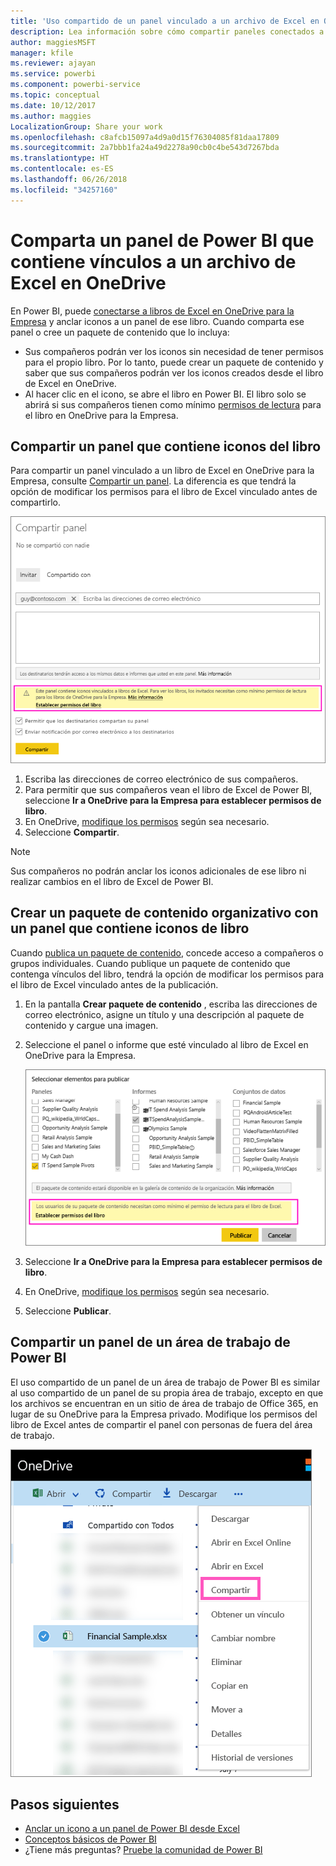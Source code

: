 ```yaml
---
title: 'Uso compartido de un panel vinculado a un archivo de Excel en OneDrive: Power BI'
description: Lea información sobre cómo compartir paneles conectados a un libro de Excel en OneDrive para la Empresa con iconos anclados desde ese libro.
author: maggiesMSFT
manager: kfile
ms.reviewer: ajayan
ms.service: powerbi
ms.component: powerbi-service
ms.topic: conceptual
ms.date: 10/12/2017
ms.author: maggies
LocalizationGroup: Share your work
ms.openlocfilehash: c8afcb15097a4d9a0d15f76304085f81daa17809
ms.sourcegitcommit: 2a7bbb1fa24a49d2278a90cb0c4be543d7267bda
ms.translationtype: HT
ms.contentlocale: es-ES
ms.lasthandoff: 06/26/2018
ms.locfileid: "34257160"
---
```

# <a name="share-a-power-bi-dashboard-that-links-to-an-excel-file-in-onedrive"></a>Comparta un panel de Power BI que contiene vínculos a un archivo de Excel en OneDrive
En Power BI, puede [conectarse a libros de Excel en OneDrive para la Empresa](service-excel-workbook-files.md) y anclar iconos a un panel de ese libro. Cuando comparta ese panel o cree un paquete de contenido que lo incluya:

* Sus compañeros podrán ver los iconos sin necesidad de tener permisos para el propio libro. Por lo tanto, puede crear un paquete de contenido y saber que sus compañeros podrán ver los iconos creados desde el libro de Excel en OneDrive.
* Al hacer clic en el icono, se abre el libro en Power BI. El libro solo se abrirá si sus compañeros tienen como mínimo [permisos de lectura](https://support.office.com/en-us/article/Share-documents-or-folders-in-Office-365-1fe37332-0f9a-4719-970e-d2578da4941c) para el libro en OneDrive para la Empresa.

## <a name="share-a-dashboard-that-contains-workbook-tiles"></a>Compartir un panel que contiene iconos del libro
Para compartir un panel vinculado a un libro de Excel en OneDrive para la Empresa, consulte [Compartir un panel](service-share-dashboards.md). La diferencia es que tendrá la opción de modificar los permisos para el libro de Excel vinculado antes de compartirlo.

  ![Cuadro de diálogo Compartir panel](media/service-share-dashboard-that-links-to-excel-onedrive/pbi_share_workbk.png)

1. Escriba las direcciones de correo electrónico de sus compañeros.
2. Para permitir que sus compañeros vean el libro de Excel de Power BI, seleccione **Ir a OneDrive para la Empresa para establecer permisos de libro**.
3. En OneDrive, [modifique los permisos](https://support.office.com/en-US/article/Share-files-and-folders-and-change-permissions-9fcc2f7d-de0c-4cec-93b0-a82024800c07) según sea necesario.
4. Seleccione **Compartir**.

>[!NOTE]
>Sus compañeros no podrán anclar los iconos adicionales de ese libro ni realizar cambios en el libro de Excel de Power BI.
> 
> 

## <a name="create-an-organizational-content-pack-with-a-dashboard-that-contains-workbook-tiles"></a>Crear un paquete de contenido organizativo con un panel que contiene iconos de libro
Cuando [publica un paquete de contenido](service-organizational-content-pack-create-and-publish.md), concede acceso a compañeros o grupos individuales. Cuando publique un paquete de contenido que contenga vínculos del libro, tendrá la opción de modificar los permisos para el libro de Excel vinculado antes de la publicación.

1. En la pantalla **Crear paquete de contenido** , escriba las direcciones de correo electrónico, asigne un título y una descripción al paquete de contenido y cargue una imagen.
2. Seleccione el panel o informe que esté vinculado al libro de Excel en OneDrive para la Empresa.
   
    ![Libro de Excel en un paquete de contenido](media/service-share-dashboard-that-links-to-excel-onedrive/pbi_contpack_workbk.png)
3. Seleccione **Ir a OneDrive para la Empresa para establecer permisos de libro**.
4. En OneDrive, [modifique los permisos](https://support.office.com/en-US/article/Share-files-and-folders-and-change-permissions-9fcc2f7d-de0c-4cec-93b0-a82024800c07) según sea necesario.
5. Seleccione **Publicar**.

## <a name="share-a-dashboard-from-a-power-bi-workspace"></a>Compartir un panel de un área de trabajo de Power BI
El uso compartido de un panel de un área de trabajo de Power BI es similar al uso compartido de un panel de su propia área de trabajo, excepto en que los archivos se encuentran en un sitio de área de trabajo de Office 365, en lugar de su OneDrive para la Empresa privado. Modifique los permisos del libro de Excel antes de compartir el panel con personas de fuera del área de trabajo.

![Compartir desde OneDrive](media/service-share-dashboard-that-links-to-excel-onedrive/pbi_onedriveshare.png)

## <a name="next-steps"></a>Pasos siguientes
* [Anclar un icono a un panel de Power BI desde Excel](service-dashboard-pin-tile-from-excel.md)
* [Conceptos básicos de Power BI](service-basic-concepts.md)
* ¿Tiene más preguntas? [Pruebe la comunidad de Power BI](http://community.powerbi.com/)


